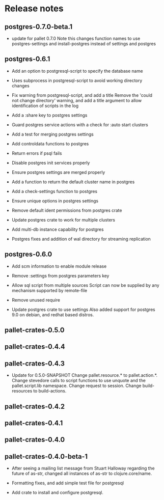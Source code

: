 # Release notes

## postgres-0.7.0-beta.1

- update for pallet 0.7.0
  Note this changes function names to use postgres-settings and
  install-postgres instead of settings and postgres

## postgres-0.6.1

- Add an option to postgresql-script to specify the database name

- Uses subprocess in postgresql-script to avoid working directory changes

- Fix warning from postgresql-script, and add a title
  Remove the 'could not change directory' warning, and add a title argument
  to allow identification of scripts in the log

- Add a :share key to postgres settings

- Guard postgres service actions with a check for :auto start clusters

- Add a test for merging postgres settings

- Add controldata functions to postgres

- Return errors if psql fails

- Disable postgres init services properly

- Ensure postgres settings are merged properly

- Add a function to return the default cluster name in postgres

- Add a check-settings function to postgres

- Ensure unique options in postgres settings

- Remove default ident permissions from postgres crate

- Update postgres crate to work for multiple clusters

- Add multi-db instance capability for postgres

- Postgres fixes and addition of wal directory for streaming replication


## postgres-0.6.0

- Add scm information to enable module release

- Remove :settings from postgres parameters key

- Allow sql script from multiple sources
  Script can now be supplied by any mechanism supported by remote-file

- Remove unused require

- Update postgres crate to use settings
  Also added support for postgres 9.0 on debian, and redhat based distros.


## pallet-crates-0.5.0


## pallet-crates-0.4.4


## pallet-crates-0.4.3

- Update for 0.5.0-SNAPSHOT
  Change pallet.resource.* to pallet.action.*. Change stevedore calls to
  script functions to use unquote and the pallet.script.lib namespace.
  Change request to session.  Change build-resources to build-actions.


## pallet-crates-0.4.2


## pallet-crates-0.4.1


## pallet-crates-0.4.0


## pallet-crates-0.4.0-beta-1

- After seeing a mailing list message from Stuart Halloway regarding the
  future of as-str, changed all instances of as-str to clojure.core/name.

- Formatting fixes, and add simple test file for postgresql

- Add crate to install and configure postgresql.

